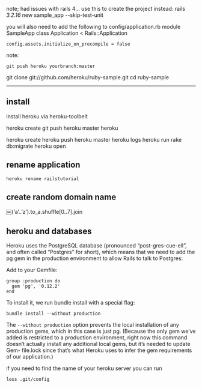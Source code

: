 
note;  had issues with rails 4... use this to create the project instead:
rails _3.2.16_ new sample_app --skip-test-unit

you will also need to add the following to config/application.rb
module SampleApp
  class Application < Rails::Application

    config.assets.initialize_on_precompile = false





note:
```
git push heroku yourbranch:master
```



git clone git://github.com/heroku/ruby-sample.git
cd ruby-sample

------------------------
install 
-------
install heroku via heroku-toolbelt

heroku create
git push heroku master
heroku 




heroku create
heroku push heroku master
heroku logs
heroku run rake db:migrate
heroku open


rename application
------------------
```
heroku rename railstutorial
```

create random domain name
--------------------------
￼(‘a’..’z’).to_a.shuffle[0..7].join



heroku and databases
--------------------
Heroku uses the PostgreSQL database (pronounced “post-gres-cue-ell”, and often called “Postgres” for short), which means that we need to add the pg gem in the production environment to allow Rails to talk to Postgres:


Add to your Gemfile:
```
group :production do
  gem 'pg', '0.12.2'
end
```

To install it, we run bundle install with a special flag:
```
bundle install --without production
```
The ```--without production``` option prevents the local installation of any production gems, which in this case is just pg. (Because the only gem we’ve added is restricted to a production environment, right now this command doesn’t actually install any additional local gems, but it’s needed to update Gem- file.lock since that’s what Heroku uses to infer the gem requirements of our application.)


if you need to find the name of your heroku server you can run 
```
less .git/config 

```

